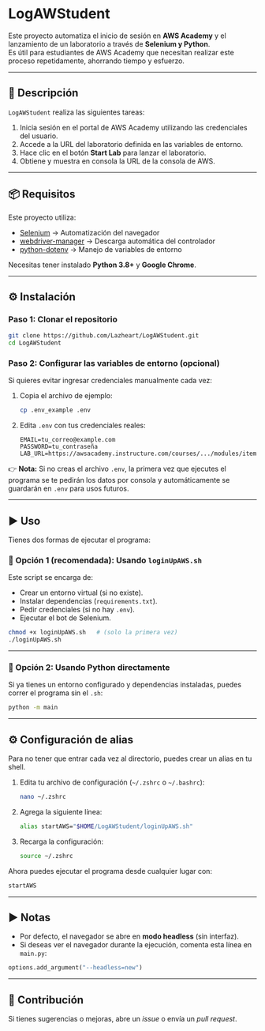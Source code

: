 # LogAWStudent

Este proyecto automatiza el inicio de sesión en **AWS Academy** y el lanzamiento de un laboratorio a través de **Selenium y Python**.  
Es útil para estudiantes de AWS Academy que necesitan realizar este proceso repetidamente, ahorrando tiempo y esfuerzo.

---

## 🚀 Descripción

`LogAWStudent` realiza las siguientes tareas:

1. Inicia sesión en el portal de AWS Academy utilizando las credenciales del usuario.
2. Accede a la URL del laboratorio definida en las variables de entorno.
3. Hace clic en el botón **Start Lab** para lanzar el laboratorio.
4. Obtiene y muestra en consola la URL de la consola de AWS.

---

## 📦 Requisitos

Este proyecto utiliza:

- [Selenium](https://pypi.org/project/selenium/) → Automatización del navegador  
- [webdriver-manager](https://pypi.org/project/webdriver-manager/) → Descarga automática del controlador  
- [python-dotenv](https://pypi.org/project/python-dotenv/) → Manejo de variables de entorno  

Necesitas tener instalado **Python 3.8+** y **Google Chrome**.

---

## ⚙️ Instalación

### Paso 1: Clonar el repositorio

```bash
git clone https://github.com/Lazheart/LogAWStudent.git
cd LogAWStudent
````

### Paso 2: Configurar las variables de entorno (opcional)

Si quieres evitar ingresar credenciales manualmente cada vez:

1. Copia el archivo de ejemplo:

   ```bash
   cp .env_example .env
   ```

2. Edita `.env` con tus credenciales reales:

   ```env
   EMAIL=tu_correo@example.com
   PASSWORD=tu_contraseña
   LAB_URL=https://awsacademy.instructure.com/courses/.../modules/items/...
   ```

👉 **Nota:** Si no creas el archivo `.env`, la primera vez que ejecutes el programa se te pedirán los datos por consola y automáticamente se guardarán en `.env` para usos futuros.

---

## ▶️ Uso

Tienes dos formas de ejecutar el programa:

### 🔹 Opción 1 (recomendada): Usando `loginUpAWS.sh`

Este script se encarga de:

* Crear un entorno virtual (si no existe).
* Instalar dependencias (`requirements.txt`).
* Pedir credenciales (si no hay `.env`).
* Ejecutar el bot de Selenium.

```bash
chmod +x loginUpAWS.sh   # (solo la primera vez)
./loginUpAWS.sh
```

---

### 🔹 Opción 2: Usando Python directamente

Si ya tienes un entorno configurado y dependencias instaladas, puedes correr el programa sin el `.sh`:

```bash
python -m main
```

---

## ⚙️ Configuración de alias

Para no tener que entrar cada vez al directorio, puedes crear un alias en tu shell.

1. Edita tu archivo de configuración (`~/.zshrc` o `~/.bashrc`):

   ```bash
   nano ~/.zshrc
   ```

2. Agrega la siguiente línea:

   ```bash
   alias startAWS="$HOME/LogAWStudent/loginUpAWS.sh"
   ```

3. Recarga la configuración:

   ```bash
   source ~/.zshrc
   ```

Ahora puedes ejecutar el programa desde cualquier lugar con:

```bash
startAWS
```

---

## ▶️ Notas

* Por defecto, el navegador se abre en **modo headless** (sin interfaz).
* Si deseas ver el navegador durante la ejecución, comenta esta línea en `main.py`:

```python
options.add_argument("--headless=new")
```

---

## 🤝 Contribución

Si tienes sugerencias o mejoras, abre un *issue* o envía un *pull request*.

